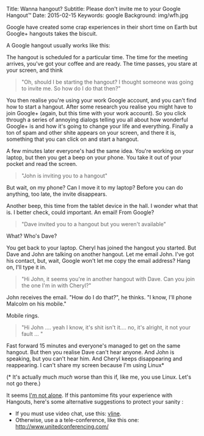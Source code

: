Title: Wanna hangout?
Subtitle: Please don't invite me to your Google Hangout™
Date: 2015-02-15
Keywords: google
Background: img/wfh.jpg

Google have created some crap experiences in their short time on Earth
but Google+ hangouts takes the biscuit.

A Google hangout usually works like this:

The hangout is scheduled for a particular time. The time for the meeting
arrives, you've got your coffee and are ready. The time passes, you
stare at your screen, and think

> "Oh, should I be starting the hangout? I thought someone was going to invite me. So how do I do that then?"

You then realise you're using your work Google account, and you can't
find how to start a hangout. After some research you realise you might
have to join Google+ (again, but this time with your work account). So
you click through a series of annoying dialogs telling you all about how
wonderful Google+ is and how it's going to change your life and
everything. Finally a ton of spam and other shite appears on your
screen, and there it is, something that you can click on and start a
hangout.

A few minutes later everyone's had the same idea. You're working on your laptop, but then you get a beep on your phone. You take it out of your pocket and read the screen.

> "John is inviting you to a hangout"

But wait, on my phone? Can I move it to my laptop? Before you can do anything, too late, the invite disappears.

Another beep, this time from the tablet device in the hall. I wonder what that is. I better check, could important. An email! From Google?

> "Dave invited you to a hangout but you weren't available"

What? Who's Dave?

You get back to your laptop. Cheryl has joined the hangout you started. But Dave and John are talking on another hangout. Let me email John. I've got his contact, but, wait, Google won't let me copy the email address? Hang on, I'll type it in.

> "Hi John, it seems you're in another hangout with Dave. Can you join the one I'm in with Cheryl?"

John receives the email. "How do I do that?", he thinks. "I know, I'll phone Malcolm on his mobile."

Mobile rings.

> "Hi John ....  yeah I know, it's shit isn't it....  no, it's alright, it not your fault  ... "

Fast forward 15 minutes and everyone's managed to get on the same hangout. But then you realise Dave can't hear anyone. And John is speaking, but you can't hear him. And Cheryl keeps disappearing and reappearing. I can't share my screen because I'm using Linux*

(* It's actually much _much_ worse than this if, like me, you use Linux. Let's not go there.)

It seems [I'm not alone](http://www.pcworld.com/article/2883313/the-top-5-reasons-why-google-hangouts-never-works.html). If this pantomime fits your experience with Hangouts, here's some alternative suggestions to protect your sanity :

- If you must use video chat, use this: [vline](https://vline.com/).
- Otherwise, use a a tele-conference, like this one: http://www.unitedconferencing.com/
